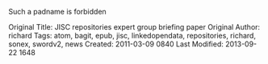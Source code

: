 Such a padname is forbidden

Original Title: JISC repositories expert group briefing paper
Original Author: richard
Tags: atom, bagit, epub, jisc, linkedopendata, repositories, richard, sonex, swordv2, news
Created: 2011-03-09 0840
Last Modified: 2013-09-22 1648
